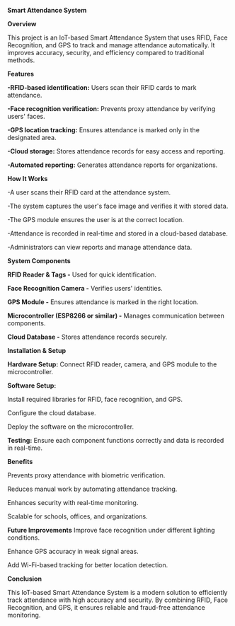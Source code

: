 **Smart Attendance System**

**Overview**

This project is an IoT-based Smart Attendance System that uses RFID, Face Recognition, and GPS to track and manage attendance automatically. It improves accuracy, security, and efficiency compared to traditional methods.

**Features**

**-RFID-based identification:** Users scan their RFID cards to mark attendance.

**-Face recognition verification:** Prevents proxy attendance by verifying users' faces.

**-GPS location tracking:** Ensures attendance is marked only in the designated area.

**-Cloud storage:** Stores attendance records for easy access and reporting.

**-Automated reporting:** Generates attendance reports for organizations.

**How It Works**

-A user scans their RFID card at the attendance system.

-The system captures the user's face image and verifies it with stored data.

-The GPS module ensures the user is at the correct location.

-Attendance is recorded in real-time and stored in a cloud-based database.

-Administrators can view reports and manage attendance data.

**System Components**

**RFID Reader & Tags -** Used for quick identification.

**Face Recognition Camera -** Verifies users' identities.

**GPS Module -** Ensures attendance is marked in the right location.

**Microcontroller (ESP8266 or similar) -** Manages communication between components.

**Cloud Database -** Stores attendance records securely.

**Installation & Setup**

**Hardware Setup:** Connect RFID reader, camera, and GPS module to the microcontroller.

**Software Setup:**

Install required libraries for RFID, face recognition, and GPS.

Configure the cloud database.

Deploy the software on the microcontroller.

**Testing:** Ensure each component functions correctly and data is recorded in real-time.

**Benefits**

Prevents proxy attendance with biometric verification.

Reduces manual work by automating attendance tracking.

Enhances security with real-time monitoring.

Scalable for schools, offices, and organizations.

**Future Improvements**
Improve face recognition under different lighting conditions.

Enhance GPS accuracy in weak signal areas.

Add Wi-Fi-based tracking for better location detection.

**Conclusion**

This IoT-based Smart Attendance System is a modern solution to efficiently track attendance with high accuracy and security. By combining RFID, Face Recognition, and GPS, it ensures reliable and fraud-free attendance monitoring.
